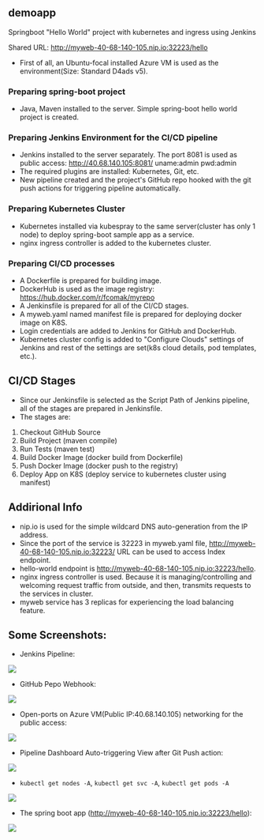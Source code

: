 ## demoapp
Springboot "Hello World" project with kubernetes and ingress using Jenkins

Shared URL: http://myweb-40-68-140-105.nip.io:32223/hello

* First of all, an Ubuntu-focal installed Azure VM is used as the environment(Size: Standard D4ads v5).

### Preparing spring-boot project

* Java, Maven installed to the server. Simple spring-boot hello world project is created.

### Preparing Jenkins Environment for the CI/CD pipeline

* Jenkins installed to the server separately. The port 8081 is used as public access: http://40.68.140.105:8081/ uname:admin pwd:admin
* The required plugins are installed: Kubernetes, Git, etc.
* New pipeline created and the project's GitHub repo hooked with the git push actions for triggering pipeline automatically.

### Preparing Kubernetes Cluster

* Kubernetes installed via kubespray to the same server(cluster has only 1 node) to deploy spring-boot sample app as a service.
* nginx ingress controller is added to the kubernetes cluster.


### Preparing CI/CD processes

* A Dockerfile is prepared for building image.
* DockerHub is used as the image registry: https://hub.docker.com/r/fcomak/myrepo
* A Jenkinsfile is prepared for all of the CI/CD stages.
* A myweb.yaml named manifest file is prepared for deploying docker image on K8S.
* Login credentials are added to Jenkins for GitHub and DockerHub.
* Kubernetes cluster config is added to "Configure Clouds" settings of Jenkins and rest of the settings are set(k8s cloud details, pod templates, etc.).


## CI/CD Stages

* Since our Jenkinsfile is selected as the Script Path of Jenkins pipeline, all of the stages are prepared in Jenkinsfile.
* The stages are:

1. Checkout GitHub Source
2. Build Project (maven compile)
3. Run Tests (maven test)
4. Build Docker Image (docker build from Dockerfile)
5. Push Docker Image (docker push to the registry)
6. Deploy App on K8S (deploy service to kubernetes cluster using manifest)


## Addirional Info

* nip.io is used for the simple wildcard DNS auto-generation from the IP address.
* Since the port of the service is 32223 in myweb.yaml file, http://myweb-40-68-140-105.nip.io:32223/ URL can be used to access Index endpoint.
* hello-world endpoint is http://myweb-40-68-140-105.nip.io:32223/hello.
* nginx ingress controller is used. Because it is managing/controlling and welcoming request traffic from outside, and then, transmits requests to the services in cluster.
* myweb service has 3 replicas for experiencing the load balancing feature.



## Some Screenshots:

* Jenkins Pipeline:
<img src="https://i.ibb.co/K9TQLzw/Screenshot-2.png">


* GitHub Pepo Webhook:
<img src="https://i.ibb.co/pnYDrrN/github-repo-webhook.png">


* Open-ports on Azure VM(Public IP:40.68.140.105) networking for the public access:
<img src="https://i.ibb.co/XstN16x/azure-open-ports.png">


* Pipeline Dashboard Auto-triggering View after Git Push action:
<img src="https://i.ibb.co/pftNcFs/pipeline-triggering.png">


* ```kubectl get nodes -A```, ```kubectl get svc -A```, ```kubectl get pods -A```
<img src="https://i.ibb.co/m5sbMVW/kubectl-commands.png">

* The spring boot app (http://myweb-40-68-140-105.nip.io:32223/hello):
<img src="https://i.ibb.co/gWmDh14/hello.png">